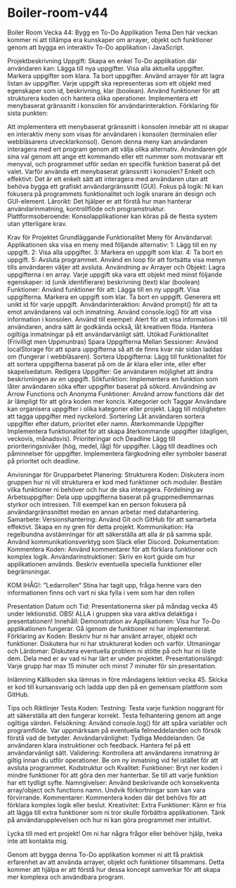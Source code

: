 # Boiler-room-v44

Boiler Room Vecka 44: Bygg en To-Do Applikation
Tema
Den här veckan kommer ni att tillämpa era kunskaper om arrayer, objekt och funktioner genom att bygga en interaktiv To-Do applikation i JavaScript.

Projektbeskrivning
Uppgift:
Skapa en enkel To-Do applikation där användaren kan:
Lägga till nya uppgifter.
Visa alla aktuella uppgifter.
Markera uppgifter som klara.
Ta bort uppgifter.
Använd arrayer för att lagra listan av uppgifter.
Varje uppgift ska representeras som ett objekt med egenskaper som id, beskrivning, klar (boolean).
Använd funktioner för att strukturera koden och hantera olika operationer.
Implementera ett menybaserat gränssnitt i konsolen för användarinteraktion.
Förklaring för sista punkten:

Att implementera ett menybaserat gränssnitt i konsolen innebär att ni skapar en interaktiv meny som visas för användaren i konsolen (terminalen eller webbläsarens utvecklarkonsol). Genom denna meny kan användaren interagera med ert program genom att välja olika alternativ. Användaren gör sina val genom att ange ett kommando eller ett nummer som motsvarar ett menyval, och programmet utför sedan en specifik funktion baserat på det valet.
Varför använda ett menybaserat gränssnitt i konsolen?
Enkelt och effektivt: Det är ett enkelt sätt att interagera med användaren utan att behöva bygga ett grafiskt användargränssnitt (GUI).
Fokus på logik: Ni kan fokusera på programmets funktionalitet och logik snarare än design och GUI-element.
Lärorikt: Det hjälper er att förstå hur man hanterar användarinmatning, kontrollflöde och programstruktur.
Plattformsoberoende: Konsolapplikationer kan köras på de flesta system utan ytterligare krav.


Krav för Projektet
Grundläggande Funktionalitet
Meny för Användarval:
Applikationen ska visa en meny med följande alternativ:
1: Lägg till en ny uppgift.
2: Visa alla uppgifter.
3: Markera en uppgift som klar.
4: Ta bort en uppgift.
5: Avsluta programmet.
Använd en loop för att fortsätta visa menyn tills användaren väljer att avsluta.
Användning av Arrayer och Objekt:
Lagra uppgifterna i en array.
Varje uppgift ska vara ett objekt med minst följande egenskaper:
id (unik identifierare)
beskrivning (text)
klar (boolean)
Funktioner:
Använd funktioner för att:
Lägga till en ny uppgift.
Visa uppgifterna.
Markera en uppgift som klar.
Ta bort en uppgift.
Generera ett unikt id för varje uppgift.
Användarinteraktion:
Använd prompt() för att ta emot användarens val och inmatning.
Använd console.log() för att visa information i konsolen.
Använd till exempel: Alert för att visa information i till användaren, andra sätt är godkända också, låt kreativen flöda.
Hantera ogiltiga inmatningar på ett användarvänligt sätt.
Utökad Funktionalitet (Frivilligt men Uppmuntras)
Spara Uppgifterna Mellan Sessioner:
Använd localStorage för att spara uppgifterna så att de finns kvar när sidan laddas om (fungerar i webbläsaren).
Sortera Uppgifterna:
Lägg till funktionalitet för att sortera uppgifterna baserat på om de är klara eller inte, eller efter skapelsedatum.
Redigera Uppgifter:
Ge användaren möjlighet att ändra beskrivningen av en uppgift.
Sökfunktion:
Implementera en funktion som låter användaren söka efter uppgifter baserat på sökord.
Användning av Arrow Functions och Anonyma Funktioner:
Använd arrow functions där det är lämpligt för att göra koden mer koncis.
Kategorier och Taggar
Användare kan organisera uppgifter i olika kategorier eller projekt.
Lägg till möjligheten att tagga uppgifter med nyckelord.
Sortering
Låt användaren sortera uppgifter efter datum, prioritet eller namn.
Återkommande Uppgifter
Implementera funktionalitet för att skapa återkommande uppgifter (dagligen, veckovis, månadsvis).
Prioriteringar och Deadline
Lägg till prioriteringsnivåer (hög, medel, låg) för uppgifter.
Lägg till deadlines och påminnelser för uppgifter.
Implementera färgkodning eller symboler baserat på prioritet och deadline.

Anvisningar för Grupparbetet
Planering:
Strukturera Koden:
Diskutera inom gruppen hur ni vill strukturera er kod med funktioner och moduler.
Bestäm vilka funktioner ni behöver och hur de ska interagera.
Fördelning av Arbetsuppgifter:
Dela upp uppgifterna baserat på gruppmedlemmarnas styrkor och intressen.
Till exempel kan en person fokusera på användargränssnittet medan en annan arbetar med datahantering.
Samarbete:
Versionshantering:
Använd Git och GitHub för att samarbeta effektivt.
Skapa en ny gren för detta projekt.
Kommunikation:
Ha regelbundna avstämningar för att säkerställa att alla är på samma spår.
Använd kommunikationsverktyg som Slack eller Discord.
Dokumentation:
Kommentera Koden:
Använd kommentarer för att förklara funktioner och komplex logik.
Användarinstruktioner:
Skriv en kort guide om hur applikationen används.
Beskriv eventuella speciella funktioner eller begränsningar.


KOM IHÅG!: ”Ledarrollen“ Stina har tagit upp, fråga henne vars den informationen finns och vart ni ska fylla i vem som har den rollen

Presentation
Datum och Tid:
Presentationerna sker på måndag vecka 45 under lektionstid.
OBS! ALLA i gruppen ska vara aktiva delaktiga i presentationen!
Innehåll:
Demonstration av Applikationen:
Visa hur To-Do applikationen fungerar.
Gå igenom de funktioner ni har implementerat.
Förklaring av Koden:
Beskriv hur ni har använt arrayer, objekt och funktioner.
Diskutera hur ni har strukturerat koden och varför.
Utmaningar och Lärdomar:
Diskutera eventuella problem ni stötte på och hur ni löste dem.
Dela med er av vad ni har lärt er under projektet.
Presentationslängd:
Varje grupp har max 15 minuter och minst 7 minuter för sin presentation.

Inlämning
Källkoden ska lämnas in före måndagens lektion vecka 45.
Skicka er kod till kursansvarig och ladda upp den på en gemensam plattform som GitHub.

Tips och Riktlinjer
Testa Koden:
Testning:
Testa varje funktion noggrant för att säkerställa att den fungerar korrekt.
Testa felhantering genom att ange ogiltiga värden.
Felsökning:
Använd console.log() för att spåra variabler och programflöde.
Var uppmärksam på eventuella felmeddelanden och försök förstå vad de betyder.
Användarvänlighet:
Tydliga Meddelanden:
Ge användaren klara instruktioner och feedback.
Hantera fel på ett användarvänligt sätt.
Validering:
Kontrollera att användarens inmatning är giltig innan du utför operationer.
Be om ny inmatning vid fel istället för att avsluta programmet.
Kodstruktur och Kvalitet:
Funktioner:
Bryt ner koden i mindre funktioner för att göra den mer hanterbar.
Se till att varje funktion har ett tydligt syfte.
Namngivelser:
Använd beskrivande och konsekventa array/object och functions namn.
Undvik förkortningar som kan vara förvirrande.
Kommentarer:
Kommentera koden där det behövs för att förklara komplex logik eller beslut.
Kreativitet:
Extra Funktioner:
Känn er fria att lägga till extra funktioner som ni tror skulle förbättra applikationen.
Tänk på användarupplevelsen och hur ni kan göra programmet mer intuitivt.


Lycka till med ert projekt! Om ni har några frågor eller behöver hjälp, tveka inte att kontakta mig.

Genom att bygga denna To-Do applikation kommer ni att få praktisk erfarenhet av att använda arrayer, objekt och funktioner tillsammans. Detta kommer att hjälpa er att förstå hur dessa koncept samverkar för att skapa mer komplexa och användbara program.

